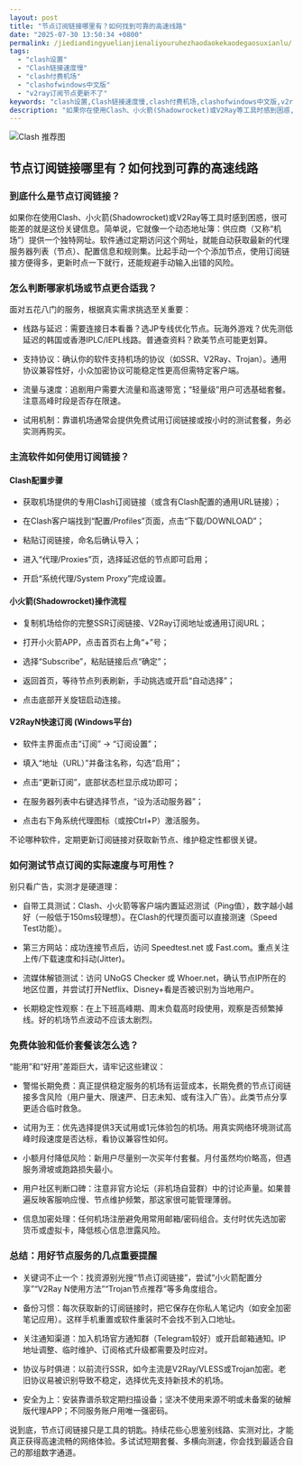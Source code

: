 ```yaml
---
layout: post
title: "节点订阅链接哪里有？如何找到可靠的高速线路"
date: "2025-07-30 13:50:34 +0800"
permalink: /jiediandingyuelianjienaliyouruhezhaodaokekaodegaosuxianlu/
tags:
  - "clash设置"
  - "Clash链接速度慢"
  - "clash付费机场"
  - "clashofwindows中文版"
  - "v2ray订阅节点更新不了"
keywords: "clash设置,Clash链接速度慢,clash付费机场,clashofwindows中文版,v2ray订阅节点更新不了"
description: "如果你在使用Clash、小火箭(Shadowrocket)或V2Ray等工具时感到困惑,很可能差的就是这份关键信息。简单说,它就像一个动态地址簿:供应商（又称机场）提供一个独特网址。软件通过定期访问这个网址,就能自动获取最新的代理服务器列表（节点）、配置信息和规则集。比起手动一个个添加节点,使用订阅链接方便得多,更新时点一下就行,还能规避手动输入出错的风险。"
---
```

![Clash 推荐图](https://clashjd.github.io/assets/img/clash订阅节点购买.png)

## 节点订阅链接哪里有？如何找到可靠的高速线路

### 到底什么是节点订阅链接？

如果你在使用Clash、小火箭(Shadowrocket)或V2Ray等工具时感到困惑，很可能差的就是这份关键信息。简单说，它就像一个动态地址簿：供应商（又称“机场”）提供一个独特网址。软件通过定期访问这个网址，就能自动获取最新的代理服务器列表（节点）、配置信息和规则集。比起手动一个个添加节点，使用订阅链接方便得多，更新时点一下就行，还能规避手动输入出错的风险。

### 怎么判断哪家机场或节点更合适我？

面对五花八门的服务，根据真实需求挑选至关重要：

- 线路与延迟：需要连接日本看番？选JP专线优化节点。玩海外游戏？优先测低延迟的韩国或香港IPLC/IEPL线路。普通查资料？欧美节点可能更划算。

- 支持协议：确认你的软件支持机场的协议（如SSR、V2Ray、Trojan）。通用协议兼容性好，小众加密协议可能稳定性更高但需特定客户端。

- 流量与速度：追剧用户需要大流量和高速带宽；“轻量级”用户可选基础套餐。注意高峰时段是否存在限速。

- 试用机制：靠谱机场通常会提供免费试用订阅链接或按小时的测试套餐，务必实测再购买。

### 主流软件如何使用订阅链接？

#### Clash配置步骤

- 获取机场提供的专用Clash订阅链接（或含有Clash配置的通用URL链接）；

- 在Clash客户端找到“配置/Profiles”页面，点击“下载/DOWNLOAD”；

- 粘贴订阅链接，命名后确认导入；

- 进入“代理/Proxies”页，选择延迟低的节点即可启用；

- 开启“系统代理/System Proxy”完成设置。

#### 小火箭(Shadowrocket)操作流程

- 复制机场给你的完整SSR订阅链接、V2Ray订阅地址或通用订阅URL；

- 打开小火箭APP，点击首页右上角“+”号；

- 选择“Subscribe”，粘贴链接后点“确定”；

- 返回首页，等待节点列表刷新，手动挑选或开启“自动选择”；

- 点击底部开关旋钮启动连接。

#### V2RayN快速订阅 (Windows平台)

- 软件主界面点击“订阅” -> “订阅设置”；

- 填入“地址（URL）”并备注名称，勾选“启用”；

- 点击“更新订阅”，底部状态栏显示成功即可；

- 在服务器列表中右键选择节点，“设为活动服务器”；

- 点击右下角系统代理图标（或按Ctrl+P）激活服务。

不论哪种软件，定期更新订阅链接对获取新节点、维护稳定性都很关键。

### 如何测试节点订阅的实际速度与可用性？

别只看广告，实测才是硬道理：

- 自带工具测试：Clash、小火箭等客户端内置延迟测试（Ping值），数字越小越好（一般低于150ms较理想）。在Clash的代理页面可以直接测速（Speed Test功能）。

- 第三方网站：成功连接节点后，访问 Speedtest.net 或 Fast.com。重点关注上传/下载速度和抖动(Jitter)。

- 流媒体解锁测试：访问 UNoGS Checker 或 Whoer.net，确认节点IP所在的地区位置，并尝试打开Netflix、Disney+看是否被识别为当地用户。

- 长期稳定性观察：在上下班高峰期、周末负载高时段使用，观察是否频繁掉线。好的机场节点波动不应该太剧烈。

### 免费体验和低价套餐该怎么选？

“能用”和“好用”差距巨大，请牢记这些建议：

- 警惕长期免费：真正提供稳定服务的机场有运营成本，长期免费的节点订阅链接多含风险（用户量大、限速严、日志未知、或有注入广告）。此类节点分享更适合临时救急。

- 试用为王：优先选择提供3天试用或1元体验包的机场。用真实网络环境测试高峰时段速度是否达标，看协议兼容性如何。

- 小额月付降低风险：新用户尽量别一次买年付套餐。月付虽然均价略高，但遇服务滑坡或跑路损失最小。

- 用户社区判断口碑：注意非官方论坛（非机场自营群）中的讨论声量。如果普遍反映客服响应慢、节点维护频繁，那这家很可能管理薄弱。

- 信息加密处理：任何机场注册避免用常用邮箱/密码组合。支付时优先选加密货币或虚拟卡，降低核心信息泄露风险。

### 总结：用好节点服务的几点重要提醒

- 关键词不止一个：找资源别光搜“节点订阅链接”，尝试“小火箭配置分享”“V2Ray N使用方法”“Trojan节点推荐”等多角度组合。

- 备份习惯：每次获取新的订阅链接时，把它保存在你私人笔记内（如安全加密笔记应用）。这样手机重置或软件重装时不会找不到入口地址。

- 关注通知渠道：加入机场官方通知群（Telegram较好）或开启邮箱通知。IP地址调整、临时维护、订阅格式升级都需要及时应对。

- 协议与时俱进：以前流行SSR，如今主流是V2Ray/VLESS或Trojan加密。老旧协议易被识别导致不稳定，选择优先支持新技术的机场。

- 安全为上：安装靠谱杀软定期扫描设备；坚决不使用来源不明或未备案的破解版代理APP；不同服务账户用唯一强密码。

说到底，节点订阅链接只是工具的钥匙。持续花些心思鉴别线路、实测对比，才能真正获得高速流畅的网络体验。多试试短期套餐、多横向测速，你会找到最适合自己的那组数字通道。